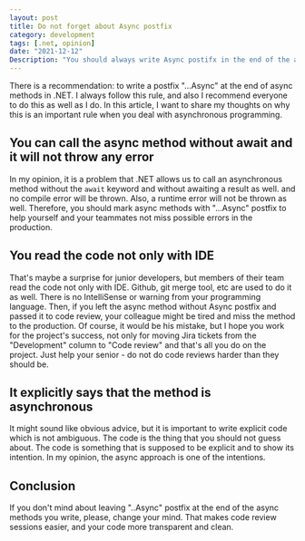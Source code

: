 ```yaml
---
layout: post
title: Do not forget about Async postfix
category: development
tags: [.net, opinion]
date: "2021-12-12"
Description: "You should always write Async postifx in the end of the async methods, and here I will explain you why"
---
```


There is a recommendation: to write a postfix "...Async" at the end of async methods in .NET. I always follow this rule, and also I recommend everyone to do this as well as I do. In this article, I want to share my thoughts on why this is an important rule when you deal with asynchronous programming.

## You can call the async method without await and it will not throw any error

In my opinion, it is a problem that .NET allows us to call an asynchronous method without the `await` keyword and without awaiting a result as well. and no compile error will be thrown. Also, a runtime error will not be thrown as well. Therefore, you should mark async methods with "...Async" postfix to help yourself and your teammates not miss possible errors in the production.

## You read the code not only with IDE

That's maybe a surprise for junior developers, but members of their team read the code not only with IDE. Github, git merge tool, etc are used to do it as well. There is no IntelliSense or warning from your programming language. Then, if you left the async method without Async postfix and passed it to code review, your colleague might be tired and miss the method to the production. Of course, it would be his mistake, but I hope you work for the project's success, not only for moving Jira tickets from the "Development" column to "Code review" and that's all you do on the project. Just help your senior - do not do code reviews harder than they should be.

## It explicitly says that the method is asynchronous

It might sound like obvious advice, but it is important to write explicit code which is not ambiguous. The code is the thing that you should not guess about. The code is something that is supposed to be explicit and to show its intention. In my opinion, the async approach is one of the intentions.

## Conclusion

If you don't mind about leaving "..Async" postfix at the end of the async methods you write, please, change your mind. That makes code review sessions easier, and your code more transparent and clean.
